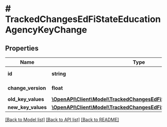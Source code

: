 # # TrackedChangesEdFiStateEducationAgencyKeyChange

## Properties

Name | Type | Description | Notes
------------ | ------------- | ------------- | -------------
**id** | **string** | Resource identifier | [optional]
**change_version** | **float** | Change version | [optional]
**old_key_values** | [**\OpenAPI\Client\Model\TrackedChangesEdFiStateEducationAgencyKey**](TrackedChangesEdFiStateEducationAgencyKey.md) |  | [optional]
**new_key_values** | [**\OpenAPI\Client\Model\TrackedChangesEdFiStateEducationAgencyKey**](TrackedChangesEdFiStateEducationAgencyKey.md) |  | [optional]

[[Back to Model list]](../../README.md#models) [[Back to API list]](../../README.md#endpoints) [[Back to README]](../../README.md)

